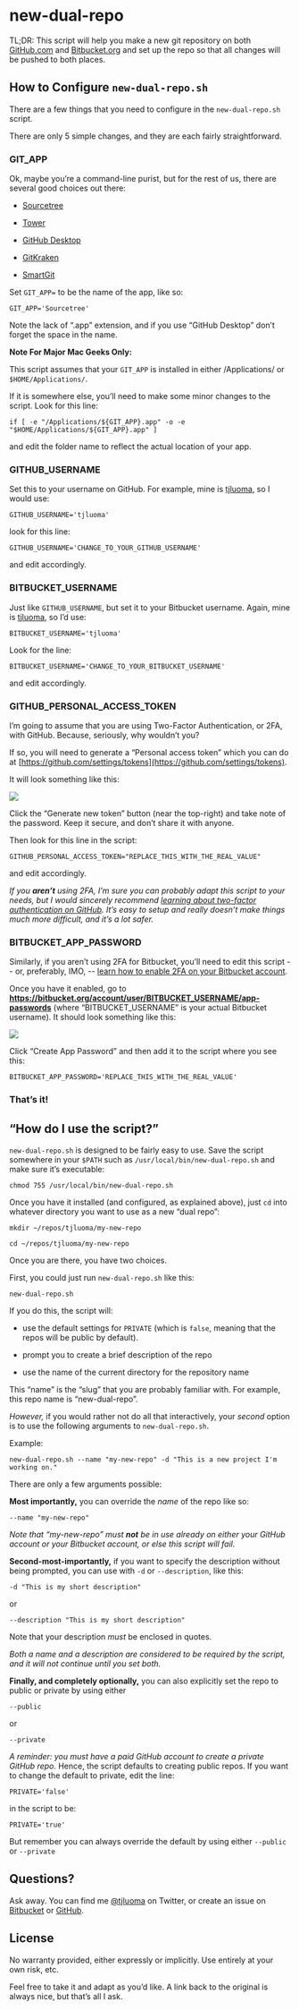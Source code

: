 # new-dual-repo

TL;DR: This script will help you make a new git repository on both [GitHub.com](https://github.com) and [Bitbucket.org](https://Bitbucket.org) and set up the repo so that all changes will be pushed to both places.

## How to Configure `new-dual-repo.sh`

There are a few things that you need to configure in the `new-dual-repo.sh` script.

There are only 5 simple changes, and they are each fairly straightforward.

### GIT_APP

Ok, maybe you’re a command-line purist, but for the rest of us, there are several good choices out there:

* [Sourcetree](https://www.sourcetreeapp.com)

* [Tower](https://www.git-tower.com/mac)

* [GitHub Desktop](https://desktop.github.com)

* [GitKraken](https://www.gitkraken.com)

* [SmartGit](https://www.syntevo.com/smartgit/)

Set `GIT_APP=` to be the name of the app, like so:

	GIT_APP='Sourcetree'

Note the lack of “.app” extension, and if you use “GitHub Desktop” don’t forget the space in the name.

**Note For Major Mac Geeks Only:**

This script assumes that your `GIT_APP` is installed in either /Applications/ or `$HOME/Applications/`.

If it is somewhere else, you’ll need to make some minor changes to the script. Look for this line:

	if [ -e "/Applications/${GIT_APP}.app" -o -e "$HOME/Applications/${GIT_APP}.app" ]

and edit the folder name to reflect the actual location of your app.

### GITHUB_USERNAME

Set this to your username on GitHub. For example, mine is [tjluoma](https://github.com/tjluoma), so I would use:

	GITHUB_USERNAME='tjluoma'

look for this line:

	GITHUB_USERNAME='CHANGE_TO_YOUR_GITHUB_USERNAME'

and edit accordingly.

### BITBUCKET_USERNAME

Just like `GITHUB_USERNAME`, but set it to your Bitbucket username. Again, mine is [tjluoma](https://bitbucket.org/tjluoma/), so I’d use:

	BITBUCKET_USERNAME='tjluoma'

Look for the line:

	BITBUCKET_USERNAME='CHANGE_TO_YOUR_BITBUCKET_USERNAME'

and edit accordingly.

### GITHUB_PERSONAL_ACCESS_TOKEN

I’m going to assume that you are using Two-Factor Authentication, or 2FA, with GitHub. Because, seriously, why wouldn’t you?

If so, you will need to generate a “Personal access token” which you can do at [https://github.com/settings/tokens](https://github.com/settings/tokens).

It will look something like this:

![](img/GitHub-Personal-access-tokens.png)

Click the “Generate new token” button (near the top-right) and take note of the password. Keep it secure, and don’t share it with anyone.

Then look for this line in the script:

	GITHUB_PERSONAL_ACCESS_TOKEN="REPLACE_THIS_WITH_THE_REAL_VALUE"

and edit accordingly.

_If you **aren’t** using 2FA, I’m sure you can probably adapt this script to your needs, but I would sincerely recommend [learning about two-factor authentication on GitHub](https://help.github.com/articles/about-two-factor-authentication/). It’s easy to setup and really doesn’t make things much more difficult, and it’s a lot safer._

### BITBUCKET_APP_PASSWORD

Similarly, if you aren’t using 2FA for Bitbucket, you’ll need to edit this script -- or, preferably, IMO, -- [learn how to enable 2FA on your Bitbucket account](https://confluence.atlassian.com/bitbucket/two-step-verification-777023203.html).

Once you have it enabled, go to **https://bitbucket.org/account/user/BITBUCKET_USERNAME/app-passwords** (where “BITBUCKET_USERNAME” is your actual Bitbucket username). It should look something like this:

![](img/Bitbucket-App-Password.png)

Click “Create App Password” and then add it to the script where you see this:

	BITBUCKET_APP_PASSWORD='REPLACE_THIS_WITH_THE_REAL_VALUE'

### That’s it!

## “How do I use the script?”

`new-dual-repo.sh` is designed to be fairly easy to use. Save the script somewhere in your `$PATH` such as `/usr/local/bin/new-dual-repo.sh`
and make sure it’s executable:

	chmod 755 /usr/local/bin/new-dual-repo.sh

Once you have it installed (and configured, as explained above), just `cd` into whatever directory you want to use as a new “dual repo”:

	mkdir ~/repos/tjluoma/my-new-repo

	cd ~/repos/tjluoma/my-new-repo

Once you are there, you have two choices.

First, you could just run `new-dual-repo.sh` like this:

	new-dual-repo.sh

If you do this, the script will:

* use the default settings for `PRIVATE` (which is `false`, meaning that the repos will be public by default).

* prompt you to create a brief description of the repo

* use the name of the current directory for the repository name

This “name” is the “slug” that you are probably familiar with. For example, this repo name is “new-dual-repo”.

*However,* if you would rather not do all that interactively, your _second_ option is to use the following arguments to `new-dual-repo.sh`.

Example:

	new-dual-repo.sh --name "my-new-repo" -d "This is a new project I'm working on."

There are only a few arguments possible:

**Most importantly,** you can override the _name_ of the repo like so:

	--name "my-new-repo"

_Note that “my-new-repo” must **not** be in use already on either your GitHub account or your Bitbucket account, or else this script will fail._

**Second-most-importantly,** if you want to specify the description without being prompted, you can use with `-d` or `--description`, like this:

	-d "This is my short description"

or

	--description "This is my short description"

Note that your description _must_ be enclosed in quotes.

_Both a name and a description are considered to be required by the script, and it will not continue until you set both._

**Finally, and completely optionally,** you can also explicitly set the repo to public or private by using either

	--public

or

	--private

_A reminder: you must have a paid GitHub account to create a private GitHub repo._ Hence, the script defaults to creating public repos. If you want to change the default to private, edit the line:

	PRIVATE='false'

in the script to be:

	PRIVATE='true'

But remember you can always override the default by using either `--public` or `--private`

## Questions?

Ask away. You can find me [@tjluoma](http://twitter.com/tjluoma) on Twitter, or create an issue on [Bitbucket](https://bitbucket.org/tjluoma/new-dual-repo/issues/new) or [GitHub](https://github.com/tjluoma/new-dual-repo/issues/new).

## License

No warranty provided, either expressly or implicitly. Use entirely at your own risk, etc.

Feel free to take it and adapt as you’d like. A link back to the original is always nice, but that’s all I ask.



